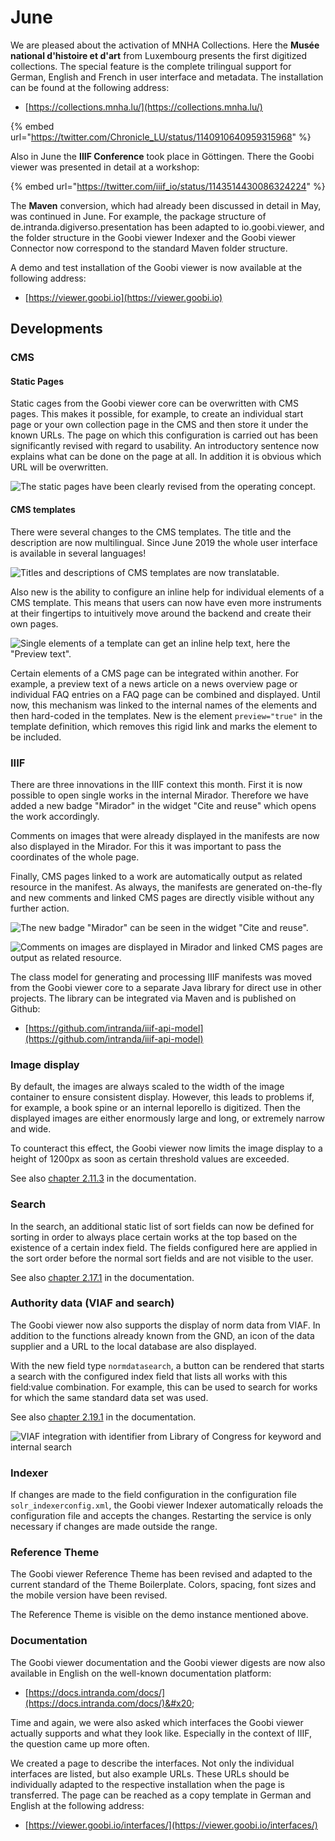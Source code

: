 # June

We are pleased about the activation of MNHA Collections. Here the **Musée national d'histoire et d'art** from Luxembourg presents the first digitized collections. The special feature is the complete trilingual support for German, English and French in user interface and metadata. The installation can be found at the following address:

* [https://collections.mnha.lu/](https://collections.mnha.lu/)

{% embed url="https://twitter.com/Chronicle_LU/status/1140910640959315968" %}

Also in June the **IIIF Conference** took place in Göttingen. There the Goobi viewer was presented in detail at a workshop:

{% embed url="https://twitter.com/iiif_io/status/1143514430086324224" %}

The **Maven** conversion, which had already been discussed in detail in May, was continued in June. For example, the package structure of de.intranda.digiverso.presentation has been adapted to io.goobi.viewer, and the folder structure in the Goobi viewer Indexer and the Goobi viewer Connector now correspond to the standard Maven folder structure.&#x20;

A demo and test installation of the Goobi viewer is now available at the following address:

* [https://viewer.goobi.io](https://viewer.goobi.io)

## Developments&#x20;

### CMS&#x20;

#### Static Pages

Static cages from the Goobi viewer core can be overwritten with CMS pages. This makes it possible, for example, to create an individual start page or your own collection page in the CMS and then store it under the known URLs. The page on which this configuration is carried out has been significantly revised with regard to usability. An introductory sentence now explains what can be done on the page at all. In addition it is obvious which URL will be overwritten.

![The static pages have been clearly revised from the operating concept.](../.gitbook/assets/2019-06-1.png)

#### CMS templates&#x20;

There were several changes to the CMS templates. The title and the description are now multilingual. Since June 2019 the whole user interface is available in several languages!

![Titles and descriptions of CMS templates are now translatable.](../.gitbook/assets/2019-06-2.png)

Also new is the ability to configure an inline help for individual elements of a CMS template. This means that users can now have even more instruments at their fingertips to intuitively move around the backend and create their own pages.

![Single elements of a template can get an inline help text, here the "Preview text".](../.gitbook/assets/2019-06-3.png)

Certain elements of a CMS page can be integrated within another. For example, a preview text of a news article on a news overview page or individual FAQ entries on a FAQ page can be combined and displayed. Until now, this mechanism was linked to the internal names of the elements and then hard-coded in the templates. New is the element `preview="true"` in the template definition, which removes this rigid link and marks the element to be included.

### IIIF&#x20;

There are three innovations in the IIIF context this month. First it is now possible to open single works in the internal Mirador. Therefore we have added a new badge "Mirador" in the widget "Cite and reuse" which opens the work accordingly.&#x20;

Comments on images that were already displayed in the manifests are now also displayed in the Mirador. For this it was important to pass the coordinates of the whole page.&#x20;

Finally, CMS pages linked to a work are automatically output as related resource in the manifest. As always, the manifests are generated on-the-fly and new comments and linked CMS pages are directly visible without any further action.

![The new badge "Mirador" can be seen in the widget "Cite and reuse".](../.gitbook/assets/2019-06-4.png)

![Comments on images are displayed in Mirador and linked CMS pages are output as related resource.](../.gitbook/assets/2019-06-5.png)

The class model for generating and processing IIIF manifests was moved from the Goobi viewer core to a separate Java library for direct use in other projects. The library can be integrated via Maven and is published on Github:

* [https://github.com/intranda/iiif-api-model](https://github.com/intranda/iiif-api-model)

### Image display&#x20;

By default, the images are always scaled to the width of the image container to ensure consistent display. However, this leads to problems if, for example, a book spine or an internal leporello is digitized. Then the displayed images are either enormously large and long, or extremely narrow and wide.

To counteract this effect, the Goobi viewer now limits the image display to a height of 1200px as soon as certain threshold values are exceeded.

See also [chapter 2.11.3](https://docs.intranda.com/goobi-viewer-en/2/2.11/2.11.3) in the documentation.

### Search&#x20;

In the search, an additional static list of sort fields can now be defined for sorting in order to always place certain works at the top based on the existence of a certain index field. The fields configured here are applied in the sort order before the normal sort fields and are not visible to the user.

See also [chapter 2.17.1](https://docs.intranda.com/goobi-viewer-en/2/2.17/2.17.1) in the documentation.

### Authority data (VIAF and search)&#x20;

The Goobi viewer now also supports the display of norm data from VIAF. In addition to the functions already known from the GND, an icon of the data supplier and a URL to the local database are also displayed.

With the new field type `normdatasearch`, a button can be rendered that starts a search with the configured index field that lists all works with this field:value combination. For example, this can be used to search for works for which the same standard data set was used.

See also [chapter 2.19.1](https://docs.intranda.com/goobi-viewer-en/2/2.19/2.19.1) in the documentation.

![VIAF integration with identifier from Library of Congress for keyword and internal search](../.gitbook/assets/2019-06-6.png)

### Indexer&#x20;

If changes are made to the field configuration in the configuration file `solr_indexerconfig.xml`, the Goobi viewer Indexer automatically reloads the configuration file and accepts the changes. Restarting the service is only necessary if changes are made outside the range.&#x20;

### Reference Theme&#x20;

The Goobi viewer Reference Theme has been revised and adapted to the current standard of the Theme Boilerplate. Colors, spacing, font sizes and the mobile version have been revised.&#x20;

The Reference Theme is visible on the demo instance mentioned above.&#x20;

### Documentation&#x20;

The Goobi viewer documentation and the Goobi viewer digests are now also available in English on the well-known documentation platform:&#x20;

* [https://docs.intranda.com/docs/](https://docs.intranda.com/docs/)&#x20;

Time and again, we were also asked which interfaces the Goobi viewer actually supports and what they look like. Especially in the context of IIIF, the question came up more often.&#x20;

We created a page to describe the interfaces. Not only the individual interfaces are listed, but also example URLs. These URLs should be individually adapted to the respective installation when the page is transferred. The page can be reached as a copy template in German and English at the following address:&#x20;

* [https://viewer.goobi.io/interfaces/](https://viewer.goobi.io/interfaces/)
